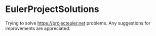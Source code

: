 # EulerProjectSolutions
Trying to solve https://projecteuler.net problems. Any suggestions for improvements are appreciated.
